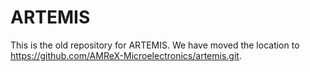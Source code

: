 # ARTEMIS

This is the old repository for ARTEMIS. 
We have moved the location to https://github.com/AMReX-Microelectronics/artemis.git.
